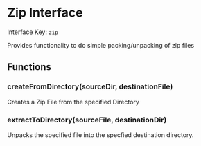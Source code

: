 # Zip Interface

Interface Key: `zip`

Provides functionality to do simple packing/unpacking of zip files

## Functions

### createFromDirectory(sourceDir, destinationFile)
Creates a Zip File from the specified Directory

### extractToDirectory(sourceFile, destinationDir)
Unpacks the specified file into the specfied destination directory.
